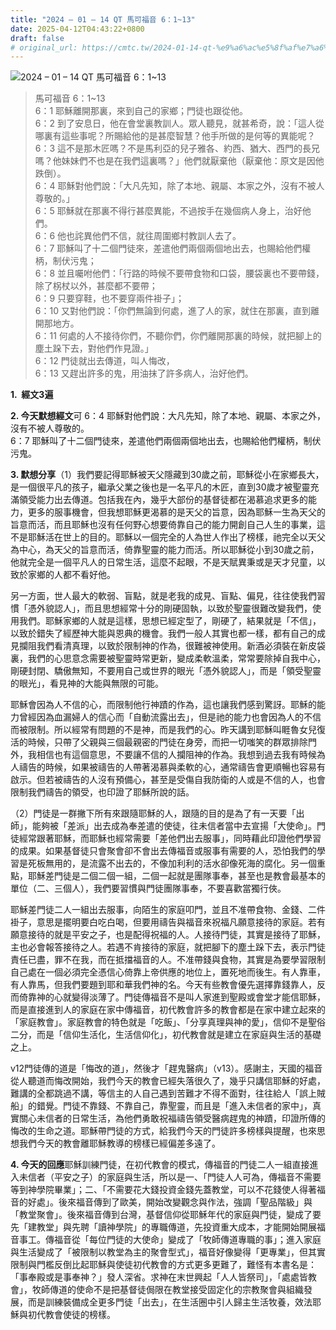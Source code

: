 ```yaml
---
title: "2024 – 01 – 14 QT 馬可福音 6：1~13"
date: 2025-04-12T04:43:22+0800
draft: false
# original_url: https://cmtc.tw/2024-01-14-qt-%e9%a6%ac%e5%8f%af%e7%a6%8f%e9%9f%b3-6%ef%bc%9a113
---
```


![2024 – 01 – 14 QT 馬可福音 6：1~13](/images/qt.jpg  "2024 – 01 – 14 QT 馬可福音 6：1~13")

> 馬可福音 6：1~13  
> 6：1 耶穌離開那裏，來到自己的家鄉；門徒也跟從他。  
> 6：2 到了安息日，他在會堂裏教訓人。眾人聽見，就甚希奇，說：「這人從哪裏有這些事呢？所賜給他的是甚麼智慧？他手所做的是何等的異能呢？  
> 6：3 這不是那木匠嗎？不是馬利亞的兒子雅各、約西、猶大、西門的長兄嗎？他妹妹們不也是在我們這裏嗎？」他們就厭棄他（厭棄他：原文是因他跌倒）。  
> 6：4 耶穌對他們說：「大凡先知，除了本地、親屬、本家之外，沒有不被人尊敬的。」  
> 6：5 耶穌就在那裏不得行甚麼異能，不過按手在幾個病人身上，治好他們。  
> 6：6 他也詫異他們不信，就往周圍鄉村教訓人去了。  
> 6：7 耶穌叫了十二個門徒來，差遣他們兩個兩個地出去，也賜給他們權柄，制伏污鬼；  
> 6：8 並且囑咐他們：「行路的時候不要帶食物和口袋，腰袋裏也不要帶錢，除了柺杖以外，甚麼都不要帶；  
> 6：9 只要穿鞋，也不要穿兩件褂子」；  
> 6：10 又對他們說：「你們無論到何處，進了人的家，就住在那裏，直到離開那地方。  
> 6：11 何處的人不接待你們，不聽你們，你們離開那裏的時候，就把腳上的塵土跺下去，對他們作見證。」  
> 6：12 門徒就出去傳道，叫人悔改，  
> 6：13 又趕出許多的鬼，用油抹了許多病人，治好他們。

**1.  經文3遍**

**2. 今天默想經文**可 6：4 耶穌對他們說：大凡先知，除了本地、親屬、本家之外，沒有不被人尊敬的。  
6：7 耶穌叫了十二個門徒來，差遣他們兩個兩個地出去，也賜給他們權柄，制伏污鬼。

**3. 默想分享**（1）我們要記得耶穌被天父隱藏到30歲之前，耶穌從小在家鄉長大，是一個很平凡的孩子，繼承父業之後也是一名平凡的木匠，直到30歲才被聖靈充滿領受能力出去傳道。包括我在內，幾乎大部份的基督徒都在渴慕追求更多的能力，更多的服事機會，但我想耶穌更渴慕的是天父的旨意，因為耶穌一生為天父的旨意而活，而且耶穌也沒有任何野心想要倚靠自己的能力開創自己人生的事業，這不是耶穌活在世上的目的。耶穌以一個完全的人為世人作出了榜樣，祂完全以天父為中心，為天父的旨意而活，倚靠聖靈的能力而活。所以耶穌從小到30歲之前，他就完全是一個平凡人的日常生活，這麼不起眼，不是天賦異秉或是天才兒童，以致於家鄉的人都不看好他。

另一方面，世人最大的軟弱、盲點，就是老我的成見、盲點、偏見，往往使我們習慣「憑外貌認人」，而且思想經常十分的剛硬固執，以致於聖靈很難改變我們，使用我們。耶穌家鄉的人就是這樣，思想已經定型了，剛硬了，結果就是「不信」，以致於錯失了經歷神大能與恩典的機會。我們一般人其實也都一樣，都有自己的成見攔阻我們看清真理，以致於限制神的作為，很難被神使用。新酒必須裝在新皮袋裏，我們的心思意念需要被聖靈時常更新，變成柔軟溫柔，常常要除掉自我中心，剛硬封閉、驕傲無知，不要用自己或世界的眼光「憑外貌認人」，而是「領受聖靈的眼光」，看見神的大能與無限的可能。

耶穌會因為人不信的心，而限制他行神蹟的作為，這也讓我們感到驚訝。耶穌的能力曾經因為血漏婦人的信心而「自動流露出去」，但是祂的能力也會因為人的不信而被限制。所以經常有問題的不是神，而是我們的心。昨天講到耶穌叫睚魯女兒復活的時候，只帶了父親與三個最親密的門徒在身旁，而把一切嗤笑的群眾排除門外，我相信也有這個意思，不要讓不信的人攔阻神的作為。我想到過去我有時候為人禱告的時候，如果被禱告的人帶著渴慕與柔軟的心，通常禱告會更順暢也容易有啟示。但若被禱告的人沒有預備心，甚至是受傷自我防衛的人或是不信的人，也會限制我們禱告的領受，也印證了耶穌所說的話。

（2）門徒是一群撇下所有來跟隨耶穌的人，跟隨的目的是為了有一天要「出師」，能夠被「差派」出去成為奉差遣的使徒，往未信者當中去宣揚「大使命」。門徒經常跟著耶穌，而耶穌也經常需要「差他們出去服事」，同時藉此印證他們學習的成果。如果基督徒只會聚會卻不會出去傳福音或服事有需要的人，恐怕我們的學習是死板無用的，是流露不出去的，不像加利利的活水卻像死海的腐化。另一個重點，耶穌差門徒是二個二個一組，二個一起就是團隊事奉，甚至也是教會最基本的單位（二、三個人），我們要習慣與門徒團隊事奉，不要喜歡當獨行俠。

耶穌差門徒二人一組出去服事，向陌生的家庭叩門，並且不准帶食物、金錢、二件褂子，意思是擺明要白吃白喝，但要用禱告與福音來祝福凡願意接待的家庭。若有願意接待的就是平安之子，也是配得祝福的人。人接待門徒，其實是接待了耶穌，主也必會報答接待之人。若遇不肯接待的家庭，就把腳下的塵土跺下去，表示門徒責任已盡，罪不在我，而在抵擋福音的人。不准帶錢與食物，其實是為要學習限制自己處在一個必須完全憑信心倚靠上帝供應的地位上，置死地而後生。有人靠車，有人靠馬，但我們要題到耶和華我們神的名。今天有些教會優先選擇靠錢靠人，反而倚靠神的心就變得淡薄了。門徒傳福音不是叫人家進到聖殿或會堂才能信耶穌，而是直接進到人的家庭在家中傳福音，初代教會許多的教會都是在家中建立起來的「家庭教會」。家庭教會的特色就是「吃飯」、「分享真理與神的愛」，信仰不是聖俗二分，而是「信仰生活化，生活信仰化」，初代教會就是建立在家庭與生活的基礎之上。

v12門徒傳的道是「悔改的道」，然後才「趕鬼醫病」（v13）。感謝主，天國的福音從人聽道而悔改開始，我們今天的教會已經失落很久了，幾乎只講信耶穌的好處，難講的全都跳過不講，等信主的人自己遇到苦難才不得不面對，往往給人「誤上賊船」的錯覺。門徒不靠錢、不靠自己，靠聖靈，而且是「進入未信者的家中」，真實關心未信者的日常生活，為他們勇敢祝福禱告領受醫病趕鬼的神蹟，印證所傳的悔改的生命之道。耶穌帶門徒的方式，給我們今天的門徒許多榜樣與提醒，也來思想我們今天的教會離耶穌教導的榜樣已經偏差多遠了。

**4. 今天的回應**耶穌訓練門徒，在初代教會的模式，傳福音的門徒二人一組直接進入未信者（平安之子）的家庭與生活，所以是一、「門徒人人可為，傳福音不需要等到神學院畢業」；二、「不需要花大錢投資金錢先蓋教堂，可以不花錢使人得著福音的好處」。後來福音傳到了歐美，開始改變觀念與作法，強調「聖品階級」與「教堂聚會」。後來福音傳到台灣，基督信仰從耶穌年代的家庭與門徒，變成了要先「建教堂」與先聘「讀神學院」的專職傳道，先投資重大成本，才能開始開展福音事工。傳福音從「每位門徒的大使命」變成了「牧師傳道專職的事」；進入家庭與生活變成了「被限制以教堂為主的聚會型式」，福音好像變得「更專業」，但其實限制與門檻反倒比起耶穌與使徒初代教會的方式更多更難了，難怪有本書名是：「事奉殿或是事奉神？」發人深省。求神在末世興起「人人皆祭司」，「處處皆教會」，牧師傳道的使命不是把基督徒侷限在教堂接受固定化的宗教聚會與組織發展，而是訓練裝備成全更多門徒「出去」，在生活圈中引人歸主生活牧養，效法耶穌與初代教會使徒的榜樣。